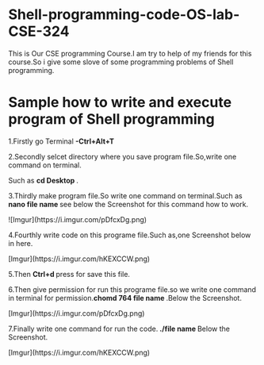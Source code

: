 # Shell-programming-code-OS-lab-CSE-324
This is Our CSE programming Course.I am try to help of my friends for this course.So i give some slove of some programming problems of Shell programming.
# Sample how to write and execute program of Shell programming
1.Firstly go Terminal <b> -Ctrl+Alt+T </b>
<p>2.Secondly selcet directory where you save program file.So,write one command on terminal.</p>
Such as <b> cd Desktop </b>.
<p>3.Thirdly make program file.So write one command on terminal.Such as <b> nano file name </b> see below the Screenshot for this command how to work.</p>
![Imgur](https://i.imgur.com/pDfcxDg.png)
<p>4.Fourthly write code on this programe file.Such as,one Screenshot below in here.</p>
[Imgur](https://i.imgur.com/hKEXCCW.png)
<p>5.Then <b> Ctrl+d </b> press for save this file.</p>
<p>6.Then give permission for run this programe file.so we write one command in terminal for permission.<b>chomd 764 file name </b>.Below the Screenshot.</p>
[Imgur](https://i.imgur.com/pDfcxDg.png)
<p>7.Finally write one command for run the code.<b> ./file name </b>Below the Screenshot.</p>
[Imgur](https://i.imgur.com/hKEXCCW.png)
